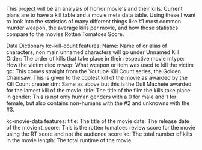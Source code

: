 This project will be an analysis of horror movie's and their kills.
Current plans are to have a kill table and a movie meta data table.
Using these I want to look into the statistics of many different things like #1 most common murder weapon, the average kills per movie, and how those statistics compare to the movies Rotten Tomatoes Score.

Data Dictionary
kc-kill-count features:
Name: Name of or alias of characters, non main unnamed characters will go under Unnamed
Kill Order: The order of kills that take place in their respective movie
mtype: How the victim died
mwep: What weapon or item was used to kill the victim
gc: This comes straight from the Youtube Kill Count series, the Golden Chainsaw. This is given to the coolest kill of the movie as awarded by the Kill Count creater
dm: Same as above but this is the Dull Machete awarded for the lamest kill of the movie.
title: The title of the film the kills take place in
gender: This is not only human genders with a 0 for male and 1 for female, but also contains non-humans with the #2 and unknowns with the #3.

kc-movie-data features:
title: The title of the movie
date: The release date of the movie
rt_score: This is the rotten tomatoes review score for the movie using the RT score and not the audience score
kc: The total number of kills in the movie
length: The total runtime of the movie